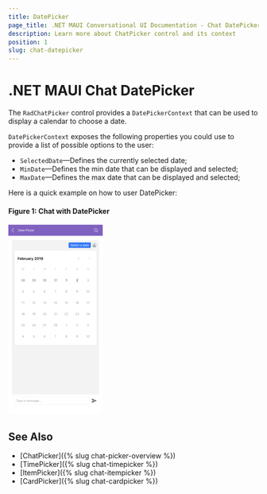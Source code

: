 ```yaml
---
title: DatePicker
page_title: .NET MAUI Conversational UI Documentation - Chat DatePicker
description: Learn more about ChatPicker control and its context
position: 1
slug: chat-datepicker
---
```


# .NET MAUI Chat DatePicker

The `RadChatPicker` control provides a `DatePickerContext` that can be used to display a calendar to choose a date.

`DatePickerContext` exposes the following properties you could use to provide a list of possible options to the user:

* `SelectedDate`&mdash;Defines the currently selected date;
* `MinDate`&mdash;Defines the min date that can be displayed and selected;
* `MaxDate`&mdash;Defines the max date that can be displayed and selected;

Here is a quick example on how to user DatePicker:

<snippet id='chat-chatpicker-datepicker' />
	
#### Figure 1: Chat with DatePicker

![Chat Message](images/chat-date-picker.png)

## See Also

- [ChatPicker]({% slug chat-picker-overview %})
- [TimePicker]({% slug chat-timepicker %})
- [ItemPicker]({% slug chat-itempicker %})
- [CardPicker]({% slug chat-cardpicker %})